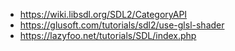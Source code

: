 - https://wiki.libsdl.org/SDL2/CategoryAPI
- https://glusoft.com/tutorials/sdl2/use-glsl-shader
- https://lazyfoo.net/tutorials/SDL/index.php
